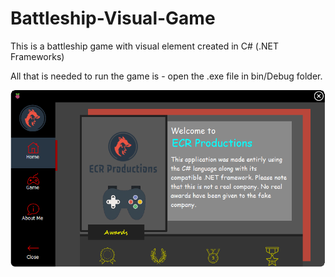 # Battleship-Visual-Game
This is a battleship game with visual element created in C# (.NET Frameworks)

All that is needed to run the game is - open the .exe file in bin/Debug folder.

![Image of Form](./images/FormHome.png)
